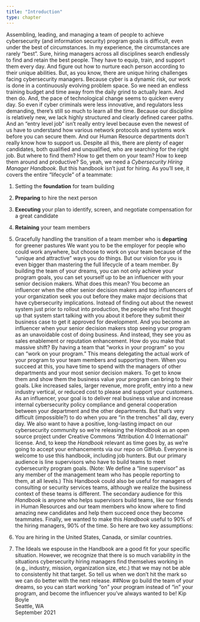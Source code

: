 ```yaml
---
title: "Introduction"
type: chapter
---
```

Assembling, leading, and managing a team of people to achieve cybersecurity (and information security) program goals is difficult, even under the best of circumstances.
In my experience, the circumstances are rarely “best”.
Sure, hiring managers across all disciplines search endlessly to find and retain the best people. They have to equip, train, and support them every day. And figure out how to nurture each person according to their unique abilities.
But, as you know, there are unique hiring challenges facing cybersecurity managers. Because cyber is a dynamic risk, our work is done in a continuously evolving problem space. So we need an endless training budget and time away from the daily grind to actually learn. And then do.
And, the pace of technological change seems to quicken every day. So even if cyber criminals were less innovative, and regulators less demanding, there’s still so much to learn all the time.
Because our discipline is relatively new, we lack highly structured and clearly defined career paths. And an “entry level job” isn’t really entry level because even the newest of us have to understand how various network protocols and systems work before you can secure them. And our Human Resource departments don’t really know how to support us. 
Despite all this, there are plenty of eager candidates, both qualified and unqualified, who are searching for the right job. But where to find them? How to get them on your team? How to keep them around and productive?
So, yeah, we need a *Cybersecurity Hiring Manager Handbook*.
But this handbook isn’t just for hiring. As you’ll see, it covers the entire “lifecycle” of a teammate:
  
  1. Setting the **foundation** for team building
  1. **Preparing** to hire the next person
  1. **Executing** your plan to identify, screen, and negotiate compensation for a great candidate
  1. **Retaining** your team members
  1. Gracefully handling the transition of a team member who is **departing** for greener pastures
We want you to be the employer for people who could work anywhere, but choose to work on your team because of the “unique and attractive” ways you do things.
But our vision for you is even bigger than mastering the full lifecycle of a team member. By building the team of your dreams, you can not only achieve your program goals, you can set yourself up to be an influencer with your senior decision makers.
What does this mean?
You become an influencer when the other senior decision makers and top influencers of your organization seek you out before they make major decisions that have cybersecurity implications. Instead of finding out about the newest system just prior to rollout into production, the people who first thought up that system start talking with you about it before they submit their business case to get it approved for development.
And you become an influencer when your senior decision makers stop seeing your program as an unavoidable cost of doing business. And instead, they see you as sales enablement or reputation enhancement.
How do you make that massive shift?
By having a team that “works in your program” so you can “work on your program.”
This means delegating the actual work of your program to your team members and supporting them. When you succeed at this, you have time to spend with the managers of other departments and your most senior decision makers. To get to know them and show them the business value your program can bring to their goals. Like increased sales, larger revenue, more profit, entry into a new industry vertical, or reduced cost to please and support your customers.
As an influencer, your goal is to deliver real business value and increase internal cybersecurity policy compliance and general cooperation between your department and the other departments.
But that’s very difficult (impossible?) to do when you are “in the trenches” all day, every day.
We also want to have a positive, long-lasting impact on our cybersecurity community so we’re releasing the *Handbook* as an open source project under Creative Commons “Attribution 4.0 International” license.
And, to keep the *Handbook* relevant as time goes by, as we’re going to accept your enhancements via our repo on GitHub.
Everyone is welcome to use this handbook, including job hunters. But our primary audience is line supervisors who have to build teams to meet cybersecurity program goals. (Note: We define a “line supervisor” as any member of the management team who has people reporting to them, at all levels.)
This Handbook could also be useful for managers of consulting or security services teams, although we realize the business context of these teams is different.
The secondary audience for this *Handbook* is anyone who helps supervisors build teams, like our friends in Human Resources and our team members who know where to find amazing new candidates and help them succeed once they become teammates.
Finally, we wanted to make this *Handbook* useful to 90% of the hiring managers, 90% of the time. So here are two key assumptions:
  
  1. You are hiring in the United States, Canada, or similar countries.
  1. The Ideals we espouse in the Handbook are a good fit for your specific situation. 
However, we recognize that there is so much variability in the situations cybersecurity hiring managers find themselves working in (e.g., industry, mission, organization size, etc.) that we may not be able to consistently hit that target.
So tell us when we don’t hit the mark so we can do better with the next release.
##Now go build the team of your dreams, so you can start working “on” your program instead of “in” your program, and become the influencer you’ve always wanted to be!
Kip Boyle  
Seattle, WA  
September 2021
